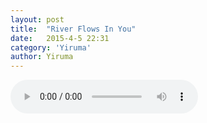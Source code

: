 ```yaml
---
layout: post
title:  "River Flows In You"
date:   2015-4-5 22:31
category: 'Yiruma'
author: Yiruma
---
```


<div class="nahravka">
   <audio controls="controls" preload="auto">
        <source src="../../audio/RiverFlowsInYou.mp3" type="audio/mpeg"/>
        <source src="../../audio/RiverFlowsInYou.ogg" type="audio/ogg"/>
   </audio>
</div>